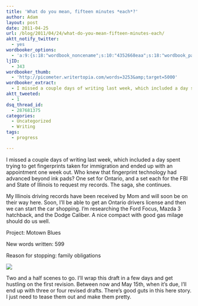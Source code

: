 ```yaml
---
title: 'What do you mean, fifteen minutes *each*?'
author: Adam
layout: post
date: 2011-04-25
url: /blog/2011/04/24/what-do-you-mean-fifteen-minutes-each/
aktt_notify_twitter:
  - yes
wordbooker_options:
  - 'a:9:{s:18:"wordbook_noncename";s:10:"4352668eaa";s:18:"wordbook_page_post";s:4:"-100";s:18:"wordbook_orandpage";s:1:"2";s:23:"wordbook_default_author";s:1:"1";s:23:"wordbook_extract_length";s:3:"256";s:19:"wordbook_actionlink";s:3:"300";s:26:"wordbooker_publish_default";s:2:"on";s:18:"wordbook_attribute";s:30:"Wrote a new post on their blog";s:29:"wordbooker_status_update_text";s:35:": New blog post :  %title% - %link%";}'
ljID:
  - 343
wordbooker_thumb:
  - 'http://picometer.writertopia.com/words=3253&amp;target=5000'
wordbooker_extract:
  - I missed a couple days of writing last week, which included a day spent trying to get fingerprints taken for immigration and ended up with an appointment one week out. Who knew that fingerprint technology had advanced beyond ink pads? One set for Ontar ...
aktt_tweeted:
  - 1
dsq_thread_id:
  - 287681375
categories:
  - Uncategorized
  - Writing
tags:
  - progress

---
```

I missed a couple days of writing last week, which included a day spent trying to get fingerprints taken for immigration and ended up with an appointment one week out. Who knew that fingerprint technology had advanced beyond ink pads? One set for Ontario, and a set each for the FBI and State of Illinois to request my records. The saga, she continues.

My Illinois driving records have been received by Mom and will soon be on their way here. Soon, I&#8217;ll be able to get an Ontario drivers license and then we can start the car shopping. I&#8217;m researching the Ford Focus, Mazda 3 hatchback, and the Dodge Caliber. A nice compact with good gas milage should do us well.

Project: Motown Blues

New words written: 599

Reason for stopping: family obligations

![](1)

Two and a half scenes to go. I&#8217;ll wrap this draft in a few days and get hustling on the first revision. Between now and May 15th, when it&#8217;s due, I&#8217;ll end up with three or four revised drafts. There&#8217;s good guts in this here story. I just need to tease them out and make them pretty.

 [1]: http://picometer.writertopia.com/words=3253&target=5000
